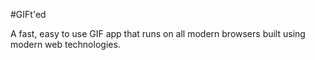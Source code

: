 #GIFt'ed

A fast, easy to use GIF app that runs on all modern browsers built using modern web technologies.
